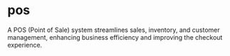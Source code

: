 # pos
A POS (Point of Sale) system streamlines sales, inventory, and customer management, enhancing business efficiency and improving the checkout experience.
